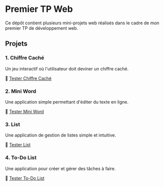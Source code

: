 # Premier TP Web

Ce dépôt contient plusieurs mini-projets web réalisés dans le cadre de mon premier TP de développement web.

## Projets

### 1. Chiffre Caché
Un jeu interactif où l'utilisateur doit deviner un chiffre caché.

🔗 [Tester Chiffre Caché](https://chiffre-cache-nine.vercel.app)

### 2. Mini Word
Une application simple permettant d'éditer du texte en ligne.

🔗 [Tester Mini Word](https://mini-word-five.vercel.app)

### 3. List
Une application de gestion de listes simple et intuitive.

🔗 [Tester List](https://list-coral.vercel.app)

### 4. To-Do List
Une application pour créer et gérer des tâches à faire.

🔗 [Tester To-Do List](https://todo-list-self-phi.vercel.app)

